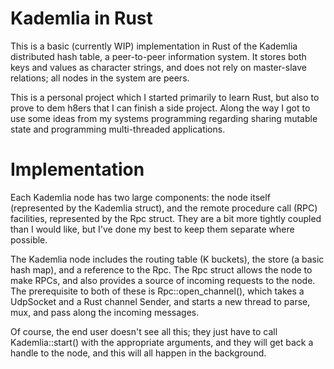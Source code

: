 Kademlia in Rust
================

This is a basic (currently WIP) implementation in Rust of the Kademlia distributed hash table, a
peer-to-peer information system. It stores both keys and values as character strings, and does not
rely on master-slave relations; all nodes in the system are peers.

This is a personal project which I started primarily to learn Rust, but also to prove to dem h8ers
that I can finish a side project. Along the way I got to use some ideas from my systems programming
regarding sharing mutable state and programming multi-threaded applications.

Implementation
==============

Each Kademlia node has two large components: the node itself (represented by the Kademlia struct),
and the remote procedure call (RPC) facilities, represented by the Rpc struct. They are a bit more
tightly coupled than I would like, but I've done my best to keep them separate where possible.

The Kademlia node includes the routing table (K buckets), the store (a basic hash map), and a
reference to the Rpc. The Rpc struct allows the node to make RPCs, and also provides a source of
incoming requests to the node. The prerequisite to both of these is Rpc::open_channel(), which
takes a UdpSocket and a Rust channel Sender, and starts a new thread to parse, mux, and pass along
the incoming messages.

Of course, the end user doesn't see all this; they just have to call Kademlia::start() with the
appropriate arguments, and they will get back a handle to the node, and this will all happen in the
background.
